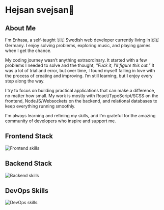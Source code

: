 <h1>Hejsan svejsan👋</h1>

<h2>About Me</h2>
<p>
  I'm Enhasa, a self-taught 🇸🇪 Swedish web developer currently living in 🇩🇪 Germany. I enjoy solving problems, exploring music, and playing games when I get the chance.
</p>

<p>
  My coding journey wasn't anything extraordinary. It started with a few problems I needed to solve and the thought, <i>"Fuck it, I'll figure this out."</i> It was a lot of trial and error, but over time, I found myself falling in love with the process of creating and improving. I’m still learning, but I enjoy every step along the way.
</p>

<p>
  I try to focus on building practical applications that can make a difference, no matter how small. My work is mostly with React/TypeScript/SCSS on the frontend, NodeJS/Websockets on the backend, and relational databases to keep everything running smoothly. 
</p>

<p>
  I'm always learning and refining my skills, and I'm grateful for the amazing community of developers who inspire and support me.
</p>

<h2>Frontend Stack</h2>
<img src="https://skillicons.dev/icons?i=js,ts,html,sass,react,vue" alt="Frontend skills" />

<h2>Backend Stack</h2>
<img src="https://skillicons.dev/icons?i=nodejs,postgres,php" alt="Backend skills" />

<h2>DevOps Skills</h2>
<img src="https://skillicons.dev/icons?i=heroku,docker" alt="DevOps skills" />
